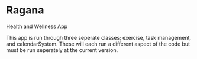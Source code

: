 # Ragana
Health and Wellness App

This app is run through three seperate classes; exercise, task management, and calendarSystem. These will each run a different aspect of the code but must be run seperately at the current version.
